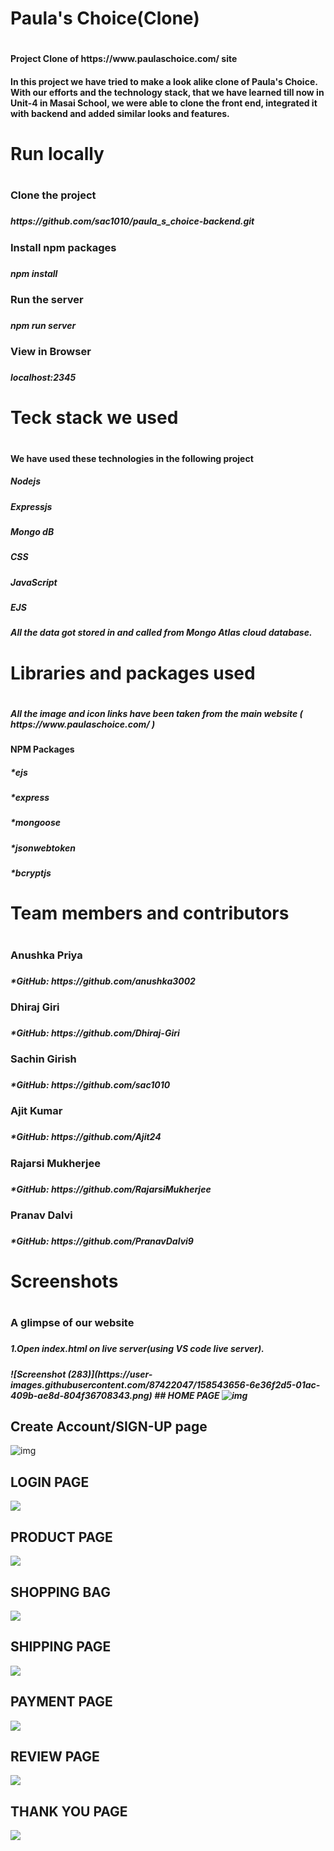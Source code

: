 <h1>Paula's Choice(Clone)<h1>
<h4>Project Clone of https://www.paulaschoice.com/ site<h4>
<h4>In this project we have tried to make a look alike clone of Paula's Choice. With our efforts and the technology stack, that we have learned till now in Unit-4 in Masai School, we were able to clone the front end, integrated it with backend and added similar looks and features.<h4>
  
	
<h1>Run locally<h1>
<h3>Clone the project<h3>
<h5>https://github.com/sac1010/paula_s_choice-backend.git<h5>
<h3>Install npm packages<h3>
<h5>npm install<h5>
<h3>Run the server<h3>
<h5>npm run server<h5>
<h3>View in Browser<h3>
<h5>localhost:2345<h5>
	
<h1>Teck stack we used<h1>
<h4>We have used these technologies in the following project<h4>
<h5>Nodejs<h5>
	<h5>Expressjs<h5>
		<h5>Mongo dB<h5>
			<h5>CSS<h5>
				<h5>JavaScript<h5>
					<h5>EJS<h5>
						<h5>All the data got stored in and called from Mongo Atlas cloud database.<h5>
							
							
<h1>Libraries and packages used<h1>
	<h5>All the image and icon links have been taken from the main website ( https://www.paulaschoice.com/ )<h5>
		<h4>NPM Packages<h4>
			<h5>*ejs<h5>
				<h5>*express<h5>
					<h5>*mongoose<h5>
						<h5>*jsonwebtoken<h5>
							<h5>*bcryptjs<h5>
								
<h1>Team members and contributors<h1>
	<h3>Anushka Priya<h3>
		<h5>*GitHub: https://github.com/anushka3002<h5>
			<h3>Dhiraj Giri<h3>
		<h5>*GitHub: https://github.com/Dhiraj-Giri<h5>
			<h3>Sachin Girish<h3>
		<h5>*GitHub: https://github.com/sac1010<h5>
			<h3>Ajit Kumar<h3>
		<h5>*GitHub: https://github.com/Ajit24<h5>
			<h3>Rajarsi Mukherjee<h3>
		<h5>*GitHub: https://github.com/RajarsiMukherjee<h5>
			<h3>Pranav Dalvi<h3>
		<h5>*GitHub: https://github.com/PranavDalvi9<h5>
			
<h1>Screenshots <h1>
	<h3>A glimpse of our website <h3>
		<h5>1.Open index.html on live server(using VS code live server).<h5>
			![Screenshot (283)](https://user-images.githubusercontent.com/87422047/158543656-6e36f2d5-01ac-409b-ae8d-804f36708343.png)
			## HOME PAGE
<img src = "https://raw.githubusercontent.com/Ajit24/portfolio-1/main/ss/Screenshot%20(283).png" alt = "img" />

## Create Account/SIGN-UP page
<img src = "https://raw.githubusercontent.com/Ajit24/portfolio-1/main/ss/Screenshot%20(288).png" alt = "img" />

## LOGIN PAGE
<img src = "https://raw.githubusercontent.com/Ajit24/portfolio-1/main/ss/Screenshot%20(287).png" />

## PRODUCT PAGE
<img src = "https://raw.githubusercontent.com/Ajit24/portfolio-1/main/ss/Screenshot%20(290).png" />

## SHOPPING BAG
<img src = "https://raw.githubusercontent.com/Ajit24/portfolio-1/main/ss/Screenshot%20(296).png" />

## SHIPPING PAGE 
<img src = "https://raw.githubusercontent.com/Ajit24/portfolio-1/main/ss/Screenshot%20(299).png" />

## PAYMENT PAGE
<img src = "https://raw.githubusercontent.com/Ajit24/portfolio-1/main/ss/Screenshot%20(301).png" />

## REVIEW PAGE 
<img src = "https://raw.githubusercontent.com/Ajit24/portfolio-1/main/ss/Screenshot%20(303).png" />

## THANK YOU PAGE 
<img src = "https://raw.githubusercontent.com/Ajit24/portfolio-1/main/ss/Screenshot%20(305).png" />






			



	
 
